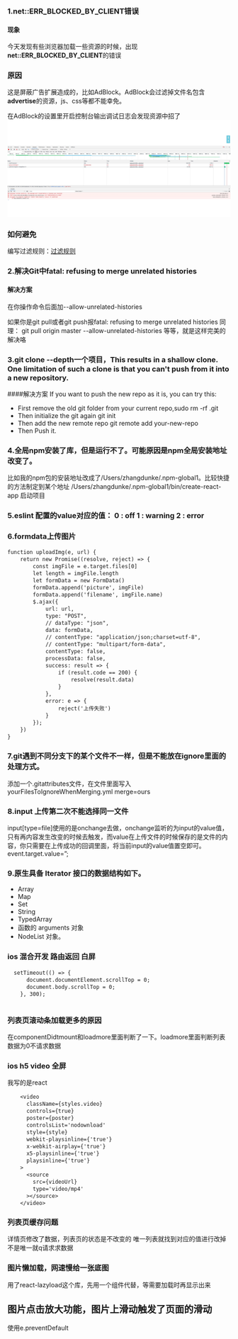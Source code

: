 ### 1.net::ERR_BLOCKED_BY_CLIENT错误
#### 现象
今天发现有些浏览器加载一些资源的时候，出现**net::ERR_BLOCKED_BY_CLIENT**的错误
### 原因
这是屏蔽广告扩展造成的，比如AdBlock。AdBlock会过滤掉文件名包含**advertise**的资源，js、css等都不能幸免。

在AdBlock的设置里开启控制台输出调试日志会发现资源中招了
![广告](./img/WechatIMG52.jpeg)
### 如何避免
编写过滤规则：[过滤规则](https://adblockplus.org/zh_CN/filters)

### 2.解决Git中fatal: refusing to merge unrelated histories
#### 解决方案
 在你操作命令后面加--allow-unrelated-histories
 
 如果你是git pull或者git push报fatal: refusing to merge unrelated histories 
同理： 
git pull origin master --allow-unrelated-histories 
等等，就是这样完美的解决咯


### 3.git clone --depth一个项目，This results in a shallow clone. One limitation of such a clone is that you can't push from it into a new repository.


####解决方案
If you want to push the new repo as it is, you can try this:

* First remove the old git folder from your current repo,sudo rm -rf .git
* Then initialize the git again  git init
* Then add the new remote repo  git remote add your-new-repo
* Then Push it.

### 4.全局npm安装了库，但是运行不了。可能原因是npm全局安装地址改变了。
比如我的npm包的安装地址改成了/Users/zhangdunke/.npm-global1。比较快捷的方法制定到某个地址
/Users/zhangdunke/.npm-global1/bin/create-react-app 启动项目

### 5.eslint 配置的value对应的值： 0 : off 1 : warning 2 : error

### 6.formdata上传图片
```
function uploadImg(e, url) {
    return new Promise((resolve, reject) => {
        const imgFile = e.target.files[0]
        let length = imgFile.length
        let formData = new FormData()
        formData.append('picture', imgFile)
        formData.append('filename', imgFile.name)
        $.ajax({
            url: url,
            type: "POST",
            // dataType: "json",
            data: formData,
            // contentType: "application/json;charset=utf-8",
            // contentType: "multipart/form-data",
            contentType: false,  
            processData: false,
            success: result => {
                if (result.code == 200) {
                    resolve(result.data)
                } 
            },
            error: e => {
                reject('上传失败')
            }
        });
    })
}
```

### 7.git遇到不同分支下的某个文件不一样，但是不能放在ignore里面的处理方式。
添加一个.gitattributes文件，在文件里面写入
yourFilesToIgnoreWhenMerging.yml merge=ours

### 8.input 上传第二次不能选择同一文件
input[type=file]使用的是onchange去做，onchange监听的为input的value值，只有再内容发生改变的时候去触发，而value在上传文件的时候保存的是文件的内容，你只需要在上传成功的回调里面，将当前input的value值置空即可。event.target.value=”;

### 9.原生具备 Iterator 接口的数据结构如下。

* Array
* Map
* Set
* String
* TypedArray
* 函数的 arguments 对象
* NodeList 对象。

### ios 混合开发 路由返回 白屏

```
  setTimeout(() => {
      document.documentElement.scrollTop = 0;
      document.body.scrollTop = 0;
    }, 300);
    
```
 
### 列表页滚动条加载更多的原因

在componentDidtmount和loadmore里面判断了一下。loadmore里面判断列表数据为0不请求数据


### ios h5 video 全屏
我写的是react

```
    <video 
      className={styles.video} 
      controls={true} 
      poster={poster} 
      controlsList='nodownload'
      style={style}
      webkit-playsinline={'true'}
      x-webkit-airplay={'true'}
      x5-playsinline={'true'}
      playsinline={'true'} 
    >
      <source 
        src={videoUrl}
        type='video/mp4'
      ></source> 
    </video>
```
### 列表页缓存问题
详情页修改了数据，列表页的状态是不改变的
唯一列表就找到对应的值进行改掉
不是唯一就q请求求数据

### 图片懒加载，网速慢给一张底图
用了react-lazyload这个库，先用一个组件代替，等需要加载时再显示出来
## 图片点击放大功能，图片上滑动触发了页面的滑动
使用e.preventDefault